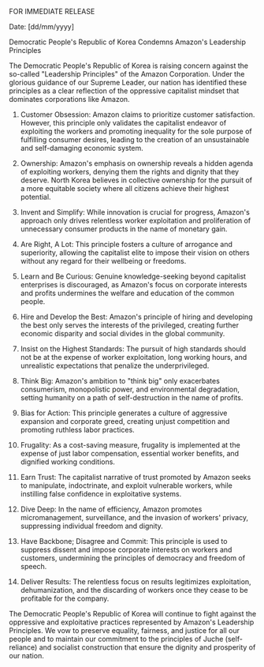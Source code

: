 FOR IMMEDIATE RELEASE

Date: [dd/mm/yyyy]

Democratic People's Republic of Korea Condemns Amazon's Leadership Principles

The Democratic People's Republic of Korea is raising concern against the so-called "Leadership Principles" of the Amazon Corporation. Under the glorious guidance of our Supreme Leader, our nation has identified these principles as a clear reflection of the oppressive capitalist mindset that dominates corporations like Amazon.

1. Customer Obsession: Amazon claims to prioritize customer satisfaction. However, this principle only validates the capitalist endeavor of exploiting the workers and promoting inequality for the sole purpose of fulfilling consumer desires, leading to the creation of an unsustainable and self-damaging economic system.

2. Ownership: Amazon's emphasis on ownership reveals a hidden agenda of exploiting workers, denying them the rights and dignity that they deserve. North Korea believes in collective ownership for the pursuit of a more equitable society where all citizens achieve their highest potential.

3. Invent and Simplify: While innovation is crucial for progress, Amazon's approach only drives relentless worker exploitation and proliferation of unnecessary consumer products in the name of monetary gain.

4. Are Right, A Lot: This principle fosters a culture of arrogance and superiority, allowing the capitalist elite to impose their vision on others without any regard for their wellbeing or freedoms.

5. Learn and Be Curious: Genuine knowledge-seeking beyond capitalist enterprises is discouraged, as Amazon's focus on corporate interests and profits undermines the welfare and education of the common people.

6. Hire and Develop the Best: Amazon's principle of hiring and developing the best only serves the interests of the privileged, creating further economic disparity and social divides in the global community.

7. Insist on the Highest Standards: The pursuit of high standards should not be at the expense of worker exploitation, long working hours, and unrealistic expectations that penalize the underprivileged.

8. Think Big: Amazon's ambition to "think big" only exacerbates consumerism, monopolistic power, and environmental degradation, setting humanity on a path of self-destruction in the name of profits.

9. Bias for Action: This principle generates a culture of aggressive expansion and corporate greed, creating unjust competition and promoting ruthless labor practices.

10. Frugality: As a cost-saving measure, frugality is implemented at the expense of just labor compensation, essential worker benefits, and dignified working conditions.

11. Earn Trust: The capitalist narrative of trust promoted by Amazon seeks to manipulate, indoctrinate, and exploit vulnerable workers, while instilling false confidence in exploitative systems.

12. Dive Deep: In the name of efficiency, Amazon promotes micromanagement, surveillance, and the invasion of workers' privacy, suppressing individual freedom and dignity.

13. Have Backbone; Disagree and Commit: This principle is used to suppress dissent and impose corporate interests on workers and customers, undermining the principles of democracy and freedom of speech.

14. Deliver Results: The relentless focus on results legitimizes exploitation, dehumanization, and the discarding of workers once they cease to be profitable for the company.

The Democratic People's Republic of Korea will continue to fight against the oppressive and exploitative practices represented by Amazon's Leadership Principles. We vow to preserve equality, fairness, and justice for all our people and to maintain our commitment to the principles of Juche (self-reliance) and socialist construction that ensure the dignity and prosperity of our nation.